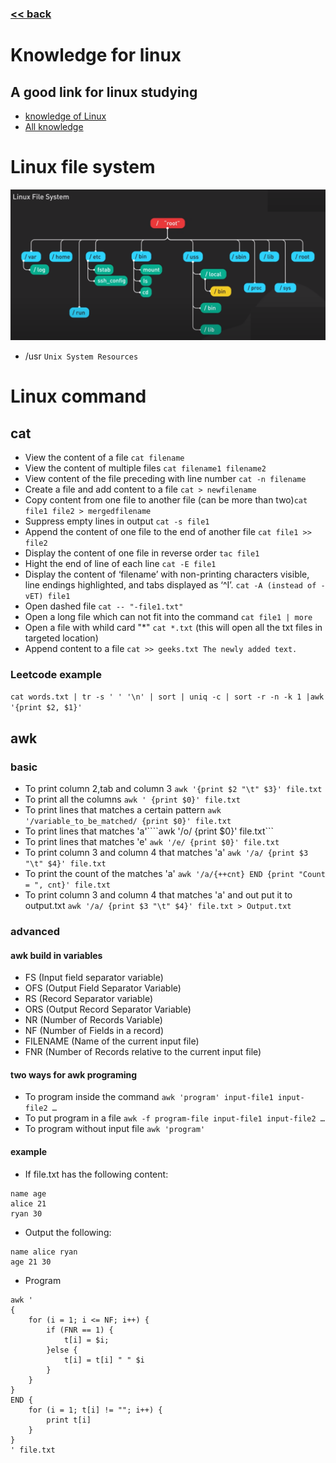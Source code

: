 ###  [<< back](./index.md)
# Knowledge for linux

## A good link for linux studying 
- [knowledge of Linux](https://linux265.com/course/)
- [All knowledge](https://www.geeksforgeeks.org/)

# Linux file system
![File system](./images/linux/filesystem.png)
- /usr ```Unix System Resources```
# Linux command
## cat
- View the content of a file ```cat filename```
- View the content of multiple files ```cat filename1 filename2```
- View content of the file preceding with line number ```cat -n filename```
- Create a file and add content to a file  ```cat > newfilename```
- Copy content from one file to another file (can be more than two)```cat file1 file2 > mergedfilename```
- Suppress empty lines in output ```cat -s file1```
- Append the content of one file to the end of another file ```cat file1 >> file2```
- Display the content of one file in reverse order ```tac file1```
- Hight the end of line of each line ```cat -E file1```
- Display the content of ‘filename’ with non-printing characters visible, line endings highlighted, and tabs displayed as ‘^I’. ```cat -A (instead of -vET) file1```
- Open dashed file ```cat -- "-file1.txt"```
- Open a long file which can not fit into the command ```cat file1 | more```
- Open a file with whild card "*" ```cat *.txt``` (this will open all the txt files in targeted location)
- Append content to a file ```cat >> geeks.txt The newly added text.```
### Leetcode example
```cat words.txt | tr -s ' ' '\n' | sort | uniq -c | sort -r -n -k 1 |awk '{print $2, $1}'```
## awk 
### basic
- To print column 2,tab and column 3 ```awk '{print $2 "\t" $3}' file.txt```
- To print all the columns ```awk ' {print $0}' file.txt```
- To print lines that matches a certain pattern ```awk '/variable_to_be_matched/ {print $0}' file.txt```
- To print lines that matches 'a'````awk '/o/ {print $0}' file.txt```
- To print lines that matches 'e' ```awk '/e/ {print $0}' file.txt```
- To print column 3 and column 4 that matches 'a' ```awk '/a/ {print $3 "\t" $4}' file.txt```
- To print the count of the matches 'a' ```awk '/a/{++cnt} END {print "Count = ", cnt}' file.txt```
- To print column 3 and column 4 that matches 'a' and out put it to output.txt ```awk '/a/ {print $3 "\t" $4}' file.txt > Output.txt```
### advanced
#### awk build in variables
- FS  (Input field separator variable)
- OFS (Output Field Separator Variable) 
- RS  (Record Separator variable)
- ORS (Output Record Separator Variable)
- NR  (Number of Records Variable)
- NF  (Number of Fields in a record)
- FILENAME  (Name of the current input file)
- FNR (Number of Records relative to the current input file)
#### two ways for awk programing
- To program inside the command ```awk 'program' input-file1 input-file2 …```
- To put program in a file ```awk -f program-file input-file1 input-file2 …```
- To program without input file ```awk 'program'```
#### example
- If file.txt has the following content:

```
name age
alice 21
ryan 30
```

- Output the following:

```
name alice ryan
age 21 30
```

- Program

```
awk '
{
    for (i = 1; i <= NF; i++) {
        if (FNR == 1) {
            t[i] = $i;
        }else {
            t[i] = t[i] " " $i
        }
    }
}
END {
    for (i = 1; t[i] != ""; i++) {
        print t[i]
    }
}
' file.txt
```
